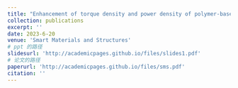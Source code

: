 ```yaml
---
title: "Enhancement of torque density and power density of polymer-based ultrasonic motors via flexible usage of anisotropy in elastic property"
collection: publications
excerpt: ''
date: 2023-6-20
venue: 'Smart Materials and Structures'
# ppt 的路径
slidesurl: 'http://academicpages.github.io/files/slides1.pdf'
# 论文的路径
paperurl: 'http://academicpages.github.io/files/sms.pdf'
citation: ''
---
```


<!-- 这里写摘要 -->
